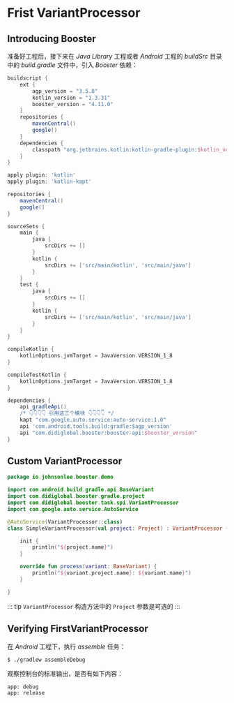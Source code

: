# Frist VariantProcessor

## Introducing Booster

准备好工程后，接下来在 *Java Library* 工程或者 *Android* 工程的 *buildSrc* 目录中的 *build.gradle* 文件中，引入 *Booster* 依赖：

```groovy
buildscript {
    ext {
        agp_version = "3.5.0"
        kotlin_version = "1.3.31"
        booster_version = "4.11.0"
    }
    repositories {
        mavenCentral()
        google()
    }
    dependencies {
        classpath "org.jetbrains.kotlin:kotlin-gradle-plugin:$kotlin_version"
    }
}

apply plugin: 'kotlin'
apply plugin: 'kotlin-kapt'

repositories {
    mavenCentral()
    google()
}

sourceSets {
    main {
        java {
            srcDirs += []
        }
        kotlin {
            srcDirs += ['src/main/kotlin', 'src/main/java']
        }
    }
    test {
        java {
            srcDirs += []
        }
        kotlin {
            srcDirs += ['src/main/kotlin', 'src/main/java']
        }
    }
}

compileKotlin {
    kotlinOptions.jvmTarget = JavaVersion.VERSION_1_8
}

compileTestKotlin {
    kotlinOptions.jvmTarget = JavaVersion.VERSION_1_8
}

dependencies {
    api gradleApi()
    /* 👇👇👇👇 引用这三个模块 👇👇👇👇 */
    kapt "com.google.auto.service:auto-service:1.0"
    api 'com.android.tools.build:gradle:$agp_version'
    api "com.didiglobal.booster:booster-api:$booster_version"
}
```

## Custom VariantProcessor

```kotlin
package io.johnsonlee.booster.demo

import com.android.build.gradle.api.BaseVariant
import com.didiglobal.booster.gradle.project
import com.didiglobal.booster.task.spi.VariantProcessor
import com.google.auto.service.AutoService

@AutoService(VariantProcessor::class)
class SimpleVariantProcessor(val project: Project) : VariantProcessor {

    init {
        println("${project.name}")
    }

    override fun process(variant: BaseVariant) {
        println("${variant.project.name}: ${variant.name}")
    }

}
```

::: tip
`VariantProcessor` 构造方法中的 `Project` 参数是可选的
:::

## Verifying FirstVariantProcessor

在 *Android* 工程下，执行 *assemble* 任务：

```bash
$ ./gradlew assembleDebug
```

观察控制台的标准输出，是否有如下内容：

```
app: debug
app: release
```

